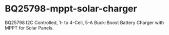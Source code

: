 # BQ25798-mppt-solar-charger
BQ25798 I2C Controlled, 1- to 4-Cell, 5-A Buck-Boost Battery Charger with MPPT for Solar Panels.
